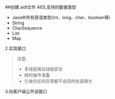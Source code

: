 ##创建.aidl文件
AIDL支持的数据类型
* Java中所有原语类型(int、long、char、boolean等)
* String
* CharSequence
* List
* Map


2.实现接口

> 注意: 
>  * 多线程保证线程安全
>  * 耗时操作准备
>  * 引发的任何异常都不会回传给调用方

3.向客户端公开该接口
